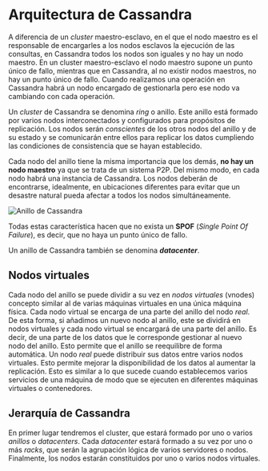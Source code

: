 # Arquitectura de Cassandra

A diferencia de un *cluster* maestro-esclavo, en el que el nodo maestro es el responsable de encargarles a los nodos esclavos la ejecución de las consultas, en Cassandra todos los nodos son iguales y no hay un nodo maestro. En un cluster maestro-esclavo el nodo maestro supone un punto único de fallo, mientras que en Cassandra, al no existir nodos maestros, no hay un punto único de fallo. Cuando realizamos una operación en Cassandra habrá un nodo encargado de gestionarla pero ese nodo va cambiando con cada operación.

Un *cluster* de Cassandra se denomina *ring* o anillo. Este anillo está formado por varios nodos interconectados y configurados para propósitos de replicación. Los nodos serán *conscientes* de los otros nodos del anillo y de su estado y se comunicarán entre ellos para replicar los datos cumpliendo las condiciones de consistencia que se hayan establecido.

Cada nodo del anillo tiene la misma importancia que los demás, **no hay un nodo maestro** ya que se trata de un sistema P2P. Del mismo modo, en cada nodo habrá una instancia de Cassandra. Los nodos deberán de encontrarse, idealmente, en ubicaciones diferentes para evitar que un desastre natural pueda afectar a todos los nodos simultáneamente.

![Anillo de Cassandra](./Imágenes/Anillo.svg)

Todas estas característica hacen que no exista un **SPOF** (*Single Point Of Failure*), es decir, que no haya un punto único de fallo.

Un anillo de Cassandra también se denomina ***datacenter***.

## Nodos virtuales

Cada nodo del anillo se puede dividir a su vez en *nodos virtuales* (vnodes) concepto similar al de varias máquinas virtuales en una única máquina física. Cada nodo virtual se encarga de una parte del anillo del nodo *real*. De esta forma, si añadimos un nuevo nodo al anillo, este se dividirá en nodos virtuales y cada nodo virtual se encargará de una parte del anillo. Es decir, de una parte de los datos que le corresponde gestionar al nuevo nodo del anillo. Esto permite que el anillo se reequilibre de forma automática. Un nodo *real* puede distribuir sus datos entre varios nodos virtuales. Esto permite mejorar la disponibilidad de los datos al aumentar la replicación. Esto es similar a lo que sucede cuando establecemos varios servicios de una máquina de modo que se ejecuten en diferentes máquinas virtuales o contenedores.

## Jerarquía de Cassandra

En primer lugar tendremos el cluster, que estará formado por uno o varios *anillos* o *datacenters*. Cada *datacenter* estará formado a su vez por uno o más *racks*, que serán la agrupación lógica de varios servidores o nodos. Finalmente, los nodos estarán constituidos por uno o varios nodos virtuales.
